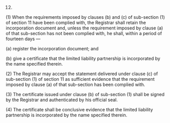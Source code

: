 12.
(1) When the requirements imposed by clauses (b) and (c) of sub-section (1) of section 11 have been complied with, the Registrar shall retain the incorporation document and, unless the requirement imposed by clause (a) of that sub-section has not been complied with, he shall, within a period of fourteen days —

  (a)	register the incorporation document; and

  (b)	give a certificate that the limited liability partnership is incorporated by the name specified therein.

(2) The Registrar may accept the statement delivered under clause (c) of sub-section (1) of section 11 as sufficient evidence that the requirement imposed by clause (a) of that sub-section has been complied with.

(3) The certificate issued under clause (b) of sub-section (1) shall be signed by the Registrar and authenticated by his official seal.

(4) The certificate shall be conclusive evidence that the limited liability partnership is incorporated by the name specified therein.
